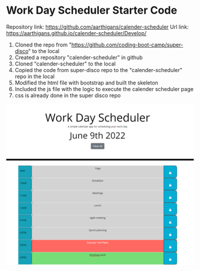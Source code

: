 # Work Day Scheduler Starter Code

Repository link: https://github.com/aarthigans/calender-scheduler 
Url link: https://aarthigans.github.io/calender-scheduler/Develop/

1. Cloned the repo from "https://github.com/coding-boot-camp/super-disco" to the local
2. Created a repository "calender-scheduler" in github
3. Cloned "calender-scheduler" to the local
4. Copied the code from super-disco repo to the "calender-scheduler" repo in the local
5. Modified the html file with bootstrap and built the skeleton
6. Included the js file with the logic to execute the calender scheduler page
7. css is already done in the super disco repo

![project screenshot](https://github.com/aarthigans/calender-scheduler/blob/main/Develop/images/schedule.png)
